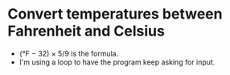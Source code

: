 # Convert temperatures between Fahrenheit and Celsius

- (°F − 32) × 5/9 is the formula.
- I'm using a loop to have the program keep asking for input. 
